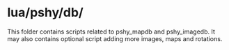 # lua/pshy/db/

This folder contains scripts related to pshy\_mapdb and pshy\_imagedb.
It may also contains optional script adding more images, maps and rotations.
